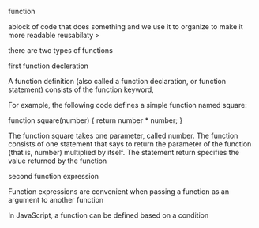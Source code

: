 function

ablock of code that does something and we use it to organize to make it more readable reusabilaty >

there are two types of functions

first function decleration

A function definition (also called a function declaration, or function statement) consists of the function keyword,

For example, the following code defines a simple function named square:

function square(number) {
  return number * number;
}


The function square takes one parameter, called number. The function consists of one statement that says to return the parameter of the function (that is, number) multiplied by itself. The statement return specifies the value returned by the function




second function expression

Function expressions are convenient when passing a function as an argument to another function

In JavaScript, a function can be defined based on a condition
